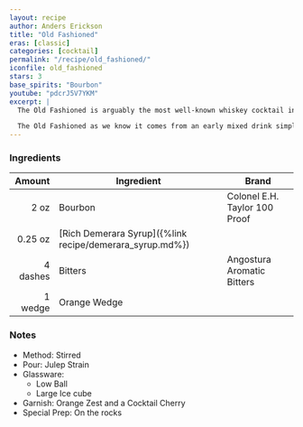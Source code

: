 ```yaml
---
layout: recipe
author: Anders Erickson
title: "Old Fashioned"
eras: [classic]
categories: [cocktail]
permalink: "/recipe/old_fashioned/"
iconfile: old_fashioned
stars: 3
base_spirits: "Bourbon"
youtube: "pdcrJ5V7YKM"
excerpt: |
  The Old Fashioned is arguably the most well-known whiskey cocktail in the world. Essentially just a slug of bourbon that’s been lightly sweetened with sugar and modified with a couple dashes of bitters, it’s dead simple to make, but within this basic template is a world of opinions and flavor.<br><br>

  The Old Fashioned as we know it comes from an early mixed drink simply called the Whiskey Cocktail, thought to be popularized in the late 1700s when it was fashionable to add a few dashes of bitters to a glass of whiskey. The cocktail’s creation goes hand in hand with the proliferation of both whiskey and commercial bitters, an aromatic ingredient with medicinal origins that involved steeping herbs, barks, botanicals, and other plant extracts in spirits to create a curative that could be mixed with water or other ingredients, often to aid in digestion.
---
```


### Ingredients

|   Amount | Ingredient                                               | Brand                         |
| -------: | -------------------------------------------------------- | ----------------------------- |
|     2 oz | Bourbon                                                  | Colonel E.H. Taylor 100 Proof |
|  0.25 oz | [Rich Demerara Syrup]({%link recipe/demerara_syrup.md%}) |
| 4 dashes | Bitters                                                  | Angostura Aromatic Bitters    |
|  1 wedge | Orange Wedge                                             |

### Notes

- Method: Stirred
- Pour: Julep Strain
- Glassware:
  - Low Ball
  - Large Ice cube
- Garnish: Orange Zest and a Cocktail Cherry
- Special Prep: On the rocks
